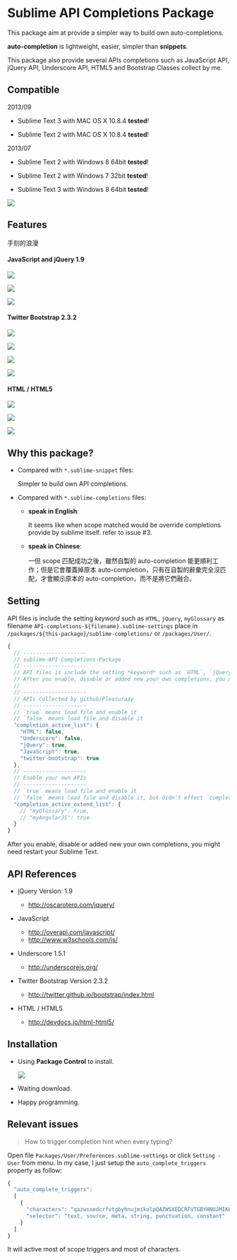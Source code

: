 Sublime API Completions Package
===============================

This package aim at provide a simpler way to build own auto-completions.

**auto-completion** is lightweight, easier, simpler than **snippets**.

This package also provide several APIs completions such as JavaScript API, jQuery API, Underscore API, HTML5 and Bootstrap Classes collect by me.


## Compatible

2013/09

- Sublime Text 3 with MAC OS X 10.8.4 **tested**!

- Sublime Text 2 with MAC OS X 10.8.4 **tested**!

2013/07

- Sublime Text 2 with Windows 8 64bit **tested**!

- Sublime Text 2 with Windows 7 32bit **tested**!

- Sublime Text 3 with Windows 8 64bit **tested**!


[![](https://raw.github.com/Pleasurazy/Sublime-JavsScript-API-Completions/master/README/CanISwitchToSublimeText3.jpg)](http://www.caniswitchtosublimetext3.com/8f)


## Features

手刻的浪漫

#### JavaScript and jQuery 1.9

![](https://raw.github.com/Pleasurazy/Sublime-JavsScript-API-Completions/master/README/JavaScript-and-jQuery/demo1.gif)

![](https://raw.github.com/Pleasurazy/Sublime-JavsScript-API-Completions/master/README/JavaScript-and-jQuery/static3.jpg)

![](https://raw.github.com/Pleasurazy/Sublime-JavsScript-API-Completions/master/README/JavaScript-and-jQuery/static5.jpg)

#### Twitter Bootstrap 2.3.2

![](https://raw.github.com/Pleasurazy/Sublime-JavsScript-API-Completions/master/README/bootstrap-demo/demo1.gif)

![](https://raw.github.com/Pleasurazy/Sublime-JavsScript-API-Completions/master/README/bootstrap-demo/static1.jpg)

![](https://raw.github.com/Pleasurazy/Sublime-JavsScript-API-Completions/master/README/bootstrap-demo/static2.jpg)

![](https://raw.github.com/Pleasurazy/Sublime-JavsScript-API-Completions/master/README/bootstrap-demo/static3.jpg)

#### HTML / HTML5

![](https://raw.github.com/Pleasurazy/Sublime-JavsScript-API-Completions/master/README/HTML/html-demo1.gif)

![](https://raw.github.com/Pleasurazy/Sublime-JavsScript-API-Completions/master/README/HTML/static1.jpg)

![](https://raw.github.com/Pleasurazy/Sublime-JavsScript-API-Completions/master/README/HTML/static2.jpg)


## Why this package?

* Compared with `*.sublime-snippet` files:

  Simpler to build own API completions.

* Compared with `*.sublime-completions` files:

  * **speak in English**:

      It seems like when scope matched would be override completions provide by sublime itself. refer to issue #3.

  * **speak in Chinese**:

      一但 scope 匹配成功之後，雖然自製的 auto-completion 能更順利工作；但是它會覆蓋掉原本 auto-completion，只有在自製的辭彙完全沒匹配，才會顯示原本的 auto-completion，而不是將它們融合。


## Setting

API files is include the setting *keyword* such as `HTML`, `jQuery`, `myGlossary` as filename `API-completions-${filename}.sublime-settings` place in `/packages/${this-package}/sublime-completions/` or `/packages/User/`.

```js
{
  // --------------------
  // sublime-API-Completions-Package
  // --------------------
  // API files is include the setting *keyword* such as `HTML`, `jQuery`, `myGlossary` as filename `API-completions-${filename}.sublime-settings` place in `/packages/${this-package}/sublime-completions/` or `/packages/User/`.
  // After you enable, disable or added new your own completions, you might need restart your Sublime Text.
  //
  // --------------------
  // APIs Collected by github/Pleasurazy
  // --------------------
  // `true` means load file and enable it
  // `false` means load file and disable it
  "completion_active_list": {
    "HTML": false,
    "Underscore": false,
    "jQuery": true,
    "JavaScript": true,
    "twitter-bootstrap": true
  },
  // --------------------
  // Enable your own APIs
  // --------------------
  // `true` means load file and enable it
  // `false` means load file and disable it, but didn't effect `completion_active_list` setting.
  "completion_active_extend_list": {
    // "myGlossary": true,
    // "myAngularJS": true
  }
}
```

After you enable, disable or added new your own completions, you might need restart your Sublime Text.


## API References

* jQuery Version: 1.9

  * http://oscarotero.com/jquery/

* JavaScript

  * http://overapi.com/javascript/
  * http://www.w3schools.com/js/

* Underscore 1.5.1

  * http://underscorejs.org/

* Twitter Bootstrap Version 2.3.2

  * http://twitter.github.io/bootstrap/index.html

* HTML / HTML5

  * http://devdocs.io/html-html5/

## Installation

* Using **Package Control** to install.

  ![](https://raw.github.com/Pleasurazy/Sublime-JavsScript-API-Completions/master/README/UsingPackageControl.jpg)

* Waiting download.

* Happy programming.


## Relevant issues

> How to trigger completion hint when every typing?

Open file `Packages/User/Preferences.sublime-settings` or click `Setting - User` from menu. In my case, I just setup the `auto_complete_triggers` property as follow:

```js
{
  "auto_complete_triggers":
  [
    {
      "characters": "qazwsxedcrfvtgbyhnujmikolpQAZWSXEDCRFVTGBYHNUJMIKOLP",
      "selector": "text, source, meta, string, punctuation, constant"
    }
  ]
}
```

It will active most of scope triggers and most of characters.